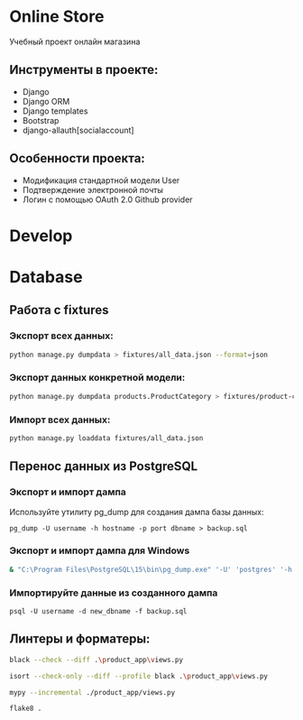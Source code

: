# Online Store
Учебный проект онлайн магазина

## Инструменты в проекте:
- Django
- Django ORM
- Django templates
- Bootstrap 
- django-allauth[socialaccount]


## Особенности проекта:
- Модификация стандартной модели User
- Подтверждение электронной почты
- Логин с помощью OAuth 2.0 Github provider 


# Develop

# Database
## Работа с fixtures
### Экспорт всех данных:
```bash
python manage.py dumpdata > fixtures/all_data.json --format=json 
```

### Экспорт данных конкретной модели:

```bash
python manage.py dumpdata products.ProductCategory > fixtures/product-category-fixtures.json --format=json 
```

### Импорт всех данных:

```bash
python manage.py loaddata fixtures/all_data.json
```

## Перенос данных из PostgreSQL
### Экспорт и импорт дампа
Используйте утилиту pg_dump для создания дампа базы данных:
```
pg_dump -U username -h hostname -p port dbname > backup.sql
```

### Экспорт и импорт дампа для **Windows**
```bash
& "C:\Program Files\PostgreSQL\15\bin\pg_dump.exe" '-U' 'postgres' '-h' 'localhost' '-p' '5432' 'store' > backup.sql
```

### Импортируйте данные из созданного дампа
```
psql -U username -d new_dbname -f backup.sql
```



## Линтеры и форматеры:
```bash
black --check --diff .\product_app\views.py
```

```bash
isort --check-only --diff --profile black .\product_app\views.py
```

```bash
mypy --incremental ./product_app/views.py 
```

```bash
flake8 . 
```